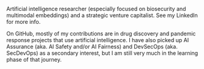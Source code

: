 Artificial intelligence researcher (especially focused on biosecurity and multimodal embeddings) and a strategic venture capitalist. See my LinkedIn for more info. 

On GitHub, mostly of my contributions are in drug discovery and pandemic response projects that use artificial intelligence. I have also picked up AI Assurance (aka. AI Safety and/or AI Fairness) and DevSecOps (aka. SecDevOps) as a secondary interest, but I am still very much in the learning phase of that journey.


<!---
jbenjoseph/jbenjoseph is a ✨ special ✨ repository because its `README.md` (this file) appears on your GitHub profile.
You can click the Preview link to take a look at your changes.
--->
